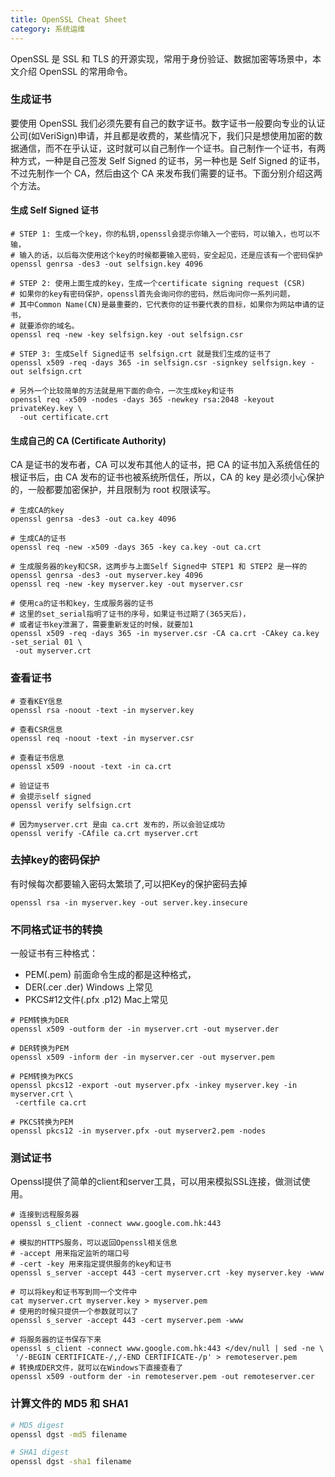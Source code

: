 ```yaml
---
title: OpenSSL Cheat Sheet
category: 系统运维
---
```


OpenSSL 是 SSL 和 TLS 的开源实现，常用于身份验证、数据加密等场景中，本文介绍 OpenSSL 的常用命令。

### 生成证书

要使用 OpenSSL 我们必须先要有自己的数字证书。数字证书一般要向专业的认证公司(如VeriSign)申请，并且都是收费的，某些情况下，我们只是想使用加密的数据通信，而不在乎认证，这时就可以自己制作一个证书。自己制作一个证书，有两种方式，一种是自己签发 Self Signed 的证书，另一种也是 Self Signed 的证书，不过先制作一个 CA，然后由这个 CA 来发布我们需要的证书。下面分别介绍这两个方法。

#### 生成 Self Signed 证书

```shell
# STEP 1: 生成一个key，你的私钥,openssl会提示你输入一个密码，可以输入，也可以不输，
# 输入的话，以后每次使用这个key的时候都要输入密码，安全起见，还是应该有一个密码保护
openssl genrsa -des3 -out selfsign.key 4096

# STEP 2: 使用上面生成的key，生成一个certificate signing request (CSR)
# 如果你的key有密码保护，openssl首先会询问你的密码，然后询问你一系列问题，
# 其中Common Name(CN)是最重要的，它代表你的证书要代表的目标，如果你为网站申请的证书，
# 就要添你的域名。
openssl req -new -key selfsign.key -out selfsign.csr

# STEP 3: 生成Self Signed证书 selfsign.crt 就是我们生成的证书了
openssl x509 -req -days 365 -in selfsign.csr -signkey selfsign.key -out selfsign.crt

# 另外一个比较简单的方法就是用下面的命令，一次生成key和证书
openssl req -x509 -nodes -days 365 -newkey rsa:2048 -keyout privateKey.key \
  -out certificate.crt
```

#### 生成自己的 CA (Certificate Authority)

CA 是证书的发布者，CA 可以发布其他人的证书，把 CA 的证书加入系统信任的根证书后，由 CA 发布的证书也被系统所信任，所以，CA 的 key 是必须小心保护的，一般都要加密保护，并且限制为 root 权限读写。

```shell
# 生成CA的key
openssl genrsa -des3 -out ca.key 4096

# 生成CA的证书
openssl req -new -x509 -days 365 -key ca.key -out ca.crt

# 生成服务器的key和CSR，这两步与上面Self Signed中 STEP1 和 STEP2 是一样的
openssl genrsa -des3 -out myserver.key 4096
openssl req -new -key myserver.key -out myserver.csr

# 使用ca的证书和key，生成服务器的证书
# 这里的set_serial指明了证书的序号，如果证书过期了(365天后)，
# 或者证书key泄漏了，需要重新发证的时候，就要加1
openssl x509 -req -days 365 -in myserver.csr -CA ca.crt -CAkey ca.key -set_serial 01 \
 -out myserver.crt
```

### 查看证书

```shell
# 查看KEY信息
openssl rsa -noout -text -in myserver.key

# 查看CSR信息
openssl req -noout -text -in myserver.csr

# 查看证书信息
openssl x509 -noout -text -in ca.crt

# 验证证书
# 会提示self signed
openssl verify selfsign.crt

# 因为myserver.crt 是由 ca.crt 发布的，所以会验证成功
openssl verify -CAfile ca.crt myserver.crt
```

### 去掉key的密码保护

有时候每次都要输入密码太繁琐了,可以把Key的保护密码去掉

```shell
openssl rsa -in myserver.key -out server.key.insecure
```

### 不同格式证书的转换

一般证书有三种格式：

- PEM(.pem) 前面命令生成的都是这种格式，
- DER(.cer .der) Windows 上常见
- PKCS#12文件(.pfx .p12) Mac上常见

```shell
# PEM转换为DER
openssl x509 -outform der -in myserver.crt -out myserver.der

# DER转换为PEM
openssl x509 -inform der -in myserver.cer -out myserver.pem

# PEM转换为PKCS
openssl pkcs12 -export -out myserver.pfx -inkey myserver.key -in myserver.crt \
 -certfile ca.crt

# PKCS转换为PEM
openssl pkcs12 -in myserver.pfx -out myserver2.pem -nodes
```

### 测试证书

Openssl提供了简单的client和server工具，可以用来模拟SSL连接，做测试使用。

```shell
# 连接到远程服务器
openssl s_client -connect www.google.com.hk:443

# 模拟的HTTPS服务，可以返回Openssl相关信息 
# -accept 用来指定监听的端口号 
# -cert -key 用来指定提供服务的key和证书
openssl s_server -accept 443 -cert myserver.crt -key myserver.key -www

# 可以将key和证书写到同一个文件中
cat myserver.crt myserver.key > myserver.pem
# 使用的时候只提供一个参数就可以了
openssl s_server -accept 443 -cert myserver.pem -www

# 将服务器的证书保存下来
openssl s_client -connect www.google.com.hk:443 </dev/null | sed -ne \
 '/-BEGIN CERTIFICATE-/,/-END CERTIFICATE-/p' > remoteserver.pem
# 转换成DER文件，就可以在Windows下直接查看了
openssl x509 -outform der -in remoteserver.pem -out remoteserver.cer
```

### 计算文件的 MD5 和 SHA1

```bash
# MD5 digest
openssl dgst -md5 filename

# SHA1 digest
openssl dgst -sha1 filename
```